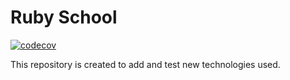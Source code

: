 # Ruby School

[![codecov](https://codecov.io/gh/Jorge-Ortiz-Mata/ruby-school/branch/main/graph/badge.svg?token=your_token)](https://codecov.io/gh/Jorge-Ortiz-Mata/ruby-school)



This repository is created to add and test new technologies used.